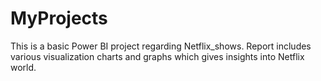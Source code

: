 # MyProjects

This is a basic Power BI project regarding Netflix_shows. Report includes various visualization charts and graphs which gives insights into Netflix world.
